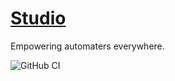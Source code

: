 # [Studio](https://adam-r-kowalski.github.io/studio/)

Empowering automaters everywhere. 

![GitHub CI](https://github.com/adam-r-kowalski/studio/actions/workflows/continuous_integration.yml/badge.svg)
